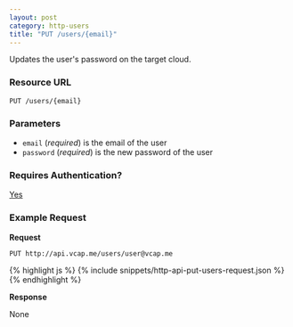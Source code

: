 ```yaml
---
layout: post
category: http-users
title: "PUT /users/{email}"
---
```


Updates the user's password on the target cloud.

### Resource URL

`PUT /users/{email}`

### Parameters

* `email` (*required*) is the email of the user
* `password` (*required*) is the new password of the user

### Requires Authentication?

[Yes](/http-authentication)

### Example Request

**Request**

`PUT http://api.vcap.me/users/user@vcap.me`

<div class="js example">
{% highlight js %}
{% include snippets/http-api-put-users-request.json %}
{% endhighlight %}
</div>

**Response**

None
